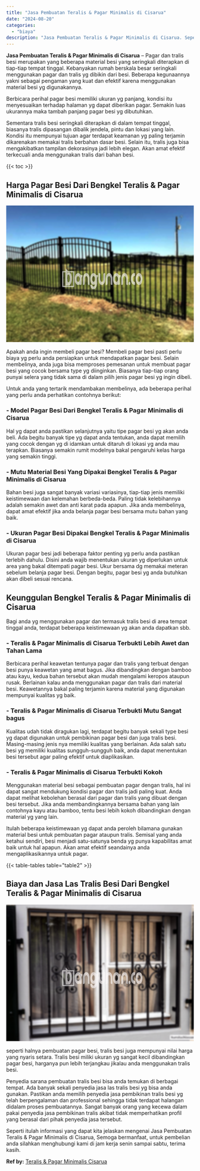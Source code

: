 ```yaml
---
title: "Jasa Pembuatan Teralis & Pagar Minimalis di Cisarua"
date: "2024-08-20"
categories: 
  - "biaya"
description: "Jasa Pembuatan Teralis & Pagar Minimalis di Cisarua. Seperti itulah informasi yang dapat kita jelaskan mengenai Jasa Pembuatan Teralis & Pagar Minimalis di C..."
---
```


**Jasa Pembuatan Teralis & Pagar Minimalis di Cisarua** – Pagar dan tralis besi merupakan yang beberapa material besi yang seringkali diterapkan di tiap-tiap tempat tinggal. Kebanyakan rumah berskala besar seringkali menggunakan pagar dan tralis yg dibikin dari besi. Beberapa kegunaannya yakni sebagai pengaman yang kuat dan efektif karena menggunakan material besi yg digunakannya.

Berbicara perihal pagar besi memiliki ukuran yg panjang, kondisi itu menyesuaikan terhadap halaman yg dapat diberikan pagar. Semakin luas ukurannya maka tambah panjang pagar besi yg dibutuhkan.

Sementara tralis besi seringkali diterapkan di dalam tempat tinggal, biasanya tralis dipasangan dibalik jendela, pintu dan lokasi yang lain. Kondisi itu mempunyai tujuan agar terdapat keamanan yg paling terjamin dikarenakan memakai tralis berbahan dasar besi. Selain itu, tralis juga bisa mengakibatkan tampilan dekorasinya jadi lebih elegan. Akan amat efektif terkecuali anda menggunakan tralis dari bahan besi.

{{< toc >}}

## Harga Pagar Besi Dari Bengkel Teralis & Pagar Minimalis di Cisarua

![Jasa Pembuatan Teralis & Pagar Minimalis di Cisarua](/images/pagar-minimalis-murah-02.png)

Apakah anda ingin membeli pagar besi? Membeli pagar besi pasti perlu biaya yg perlu anda persiapkan untuk mendapatkan pagar besi. Selain membelinya, anda juga bisa memproses pemesanan untuk membuat pagar besi yang cocok bersama type yg diinginkan. Biasanya tiap-tiap orang punyai selera yang tidak sama di dalam pilih jenis pagar besi yg ingin dibeli.

Untuk anda yang tertarik mendambakan membelinya, ada beberapa perihal yang perlu anda perhatikan contohnya berikut:
### \- Model Pagar Besi Dari Bengkel Teralis & Pagar Minimalis di Cisarua

Hal yg dapat anda pastikan selanjutnya yaitu tipe pagar besi yg akan anda beli. Ada begitu banyak tipe yg dapat anda tentukan, anda dapat memilih yang cocok dengan yg di idamkan untuk ditaruh di lokasi yg anda mau terapkan. Biasanya semakin rumit modelnya bakal pengaruhi kelas harga yang semakin tinggi.

### \- Mutu Material Besi Yang Dipakai Bengkel Teralis & Pagar Minimalis di Cisarua

Bahan besi juga sangat banyak variasi variasinya, tiap-tiap jenis memiliki keistimewaan dan kelemahan berbeda-beda. Paling tidak kelebihannya adalah semakin awet dan anti karat pada apapun. Jika anda membelinya, dapat amat efektif jika anda belanja pagar besi bersama mutu bahan yang baik.

### \- Ukuran Pagar Besi Dipakai Bengkel Teralis & Pagar Minimalis di Cisarua

Ukuran pagar besi jadi beberapa faktor penting yg perlu anda pastikan terlebih dahulu. Disini anda wajib menentukan ukuran yg diperlukan untuk area yang bakal ditempati pagar besi. Ukur bersama dg memakai meteran sebelum belanja pagar besi. Dengan begitu, pagar besi yg anda butuhkan akan dibeli sesuai rencana.

## Keunggulan Bengkel Teralis & Pagar Minimalis di Cisarua

Bagi anda yg menggunakan pagar dan termasuk tralis besi di area tempat tinggal anda, terdapat beberapa keistimewaan yg akan anda dapatkan sbb.

### \- Teralis & Pagar Minimalis di Cisarua Terbukti Lebih Awet dan Tahan Lama

Berbicara perihal keawetan tentunya pagar dan tralis yang terbuat dengan besi punya keawetan yang amat bagus. Jika dibandingkan dengan bamboo atau kayu, kedua bahan tersebut akan mudah mengalami keropos ataupun rusak. Berlainan kalau anda menggunakan pagar dan tralis dari material besi. Keawetannya bakal paling terjamin karena material yang digunakan mempunyai kualitas yg baik.

### \- Teralis & Pagar Minimalis di Cisarua Terbukti Mutu Sangat bagus

Kualitas udah tidak diragukan lagi, terdapat begitu banyak sekali type besi yg dapat digunakan untuk pembikinan pagar besi dan juga tralis besi. Masing-masing jenis nya memiliki kualitas yang berlainan. Ada salah satu besi yg memiliki kualitas sungguh-sungguh baik, anda dapat menentukan besi tersebut agar paling efektif untuk diaplikasikan.

### \- Teralis & Pagar Minimalis di Cisarua Terbukti Kokoh

Menggunakan material besi sebagai pembuatan pagar dengan tralis, hal ini dapat sangat mendukung kondisi pagar dan tralis jadi paling kuat. Anda dapat melihat kebolehan berasal dari pagar dan tralis yang dibuat dengan besi tersebut. Jika anda membandingkannya bersama bahan yang lain contohnya kayu atau bamboo, tentu besi lebih kokoh dibandingkan dengan material yg yang lain.

Itulah beberapa keistimewaan yg dapat anda peroleh bilamana gunakan material besi untuk pembuatan pagar ataupun tralis. Semisal yang anda ketahui sendiri, besi menjadi satu-satunya benda yg punya kapabilitas amat baik untuk hal apapun. Akan amat efektif seandainya anda mengaplikasikannya untuk pagar.

{{< table-tables table="table2" >}}

## Biaya dan Jasa Las Tralis Besi Dari Bengkel Teralis & Pagar Minimalis di Cisarua

![Jasa Pembuatan Teralis & Pagar Minimalis di Cisarua](/images/teralis-minimalis-murah-14.png)

seperti halnya pembuatan pagar besi, tralis besi juga mempunyai nilai harga yang nyaris setara. Tralis besi miliki ukuran yg sangat kecil dibandingkan pagar besi, harganya pun lebih terjangkau jikalau anda menggunakan tralis besi.

Penyedia sarana pembuatan tralis besi bisa anda temukan di berbagai tempat. Ada banyak sekali penyedia jasa las tralis besi yg bisa anda gunakan. Pastikan anda memilih penyedia jasa pembikinan tralis besi yg telah berpengalaman dan professional sehingga tidak terdapat halangan didalam proses pembuatannya. Sangat banyak orang yang kecewa dalam pakai penyedia jasa pembikinan tralis akibat tidak memperhatikan profil yang berasal dari pihak penyedia jasa tersebut.

Seperti itulah informasi yang dapat kita jelaskan mengenai Jasa Pembuatan Teralis & Pagar Minimalis di Cisarua, Semoga bermanfaat, untuk pembelian anda silahkan menghubungi kami di jam kerja senin sampai sabtu, terima kasih.

**Ref by:** [Teralis & Pagar Minimalis Cisarua](https://id.wikipedia.org/wiki/Teralis)
